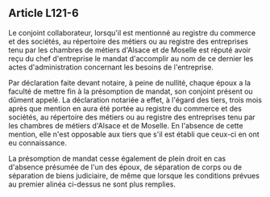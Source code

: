 Article L121-6
----
Le conjoint collaborateur, lorsqu'il est mentionné au registre du commerce et
des sociétés, au répertoire des métiers ou au registre des entreprises tenu par
les chambres de métiers d'Alsace et de Moselle est réputé avoir reçu du chef
d'entreprise le mandat d'accomplir au nom de ce dernier les actes
d'administration concernant les besoins de l'entreprise.

Par déclaration faite devant notaire, à peine de nullité, chaque époux a la
faculté de mettre fin à la présomption de mandat, son conjoint présent ou dûment
appelé. La déclaration notariée a effet, à l'égard des tiers, trois mois après
que mention en aura été portée au registre du commerce et des sociétés, au
répertoire des métiers ou au registre des entreprises tenu par les chambres de
métiers d'Alsace et de Moselle. En l'absence de cette mention, elle n'est
opposable aux tiers que s'il est établi que ceux-ci en ont eu connaissance.

La présomption de mandat cesse également de plein droit en cas d'absence
présumée de l'un des époux, de séparation de corps ou de séparation de biens
judiciaire, de même que lorsque les conditions prévues au premier alinéa
ci-dessus ne sont plus remplies.
